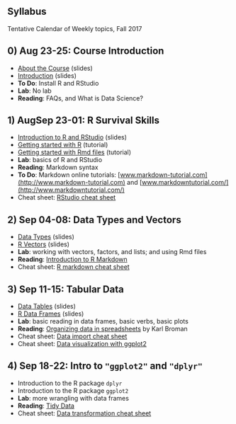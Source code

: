 ## Syllabus

Tentative Calendar of Weekly topics, Fall 2017


## 0) Aug 23-25: Course Introduction

+ [About the Course](https://docs.google.com/presentation/d/1odMBh760lfSBiRhEh2cNLEq8LY8YcQTl_lLutRVbZhs/edit?usp=sharing) (slides)
+ [Introduction](https://docs.google.com/presentation/d/1q8fIQ_xVo-S1awfh3qA6XqfZeyG4z3KvLgQj1L9ZuAY/edit?usp=sharing) (slides)
+ __To Do__: Install R and RStudio
+ __Lab__: No lab
+ __Reading__: FAQs, and What is Data Science?



## 1) AugSep 23-01: __R Survival Skills__

+ [Introduction to R and RStudio](https://docs.google.com/presentation/d/1n4Wo6lhYIeUi6XPhE7BVhX6cgfcTHkr1_uap0GWmD5Q/edit?usp=sharing) (slides)
+ [Getting started with R](../tutorials/01-getting-started-with-R.Rmd) (tutorial)
+ [Getting started with Rmd files](../tutorials/01-getting-started-with-Rmd-files.Rmd) (tutorial)
+ __Lab__: basics of R and RStudio
+ __Reading__: Markdown syntax
+ __To Do__: Markdown online tutorials: 
[www.markdown-tutorial.com](http://www.markdown-tutorial.com) and 
[www.markdowntutorial.com/](http://www.markdowntutorial.com/)
+ Cheat sheet: [RStudio cheat sheet](../cheat-sheets/rstudio-IDE-cheatsheet.pdf)



## 2) Sep 04-08: __Data Types and Vectors__

+ [Data Types](https://docs.google.com/presentation/d/1TZRjIvfBfG_3vjj7bmb6B_oyR7k0lxge7V_Ih2B1mwo/edit?usp=sharing) (slides)
+ [R Vectors](https://docs.google.com/presentation/d/1dJxAJxKxzLecxQwJUxUBlJ_T243Qtvi-gyiEVO6eMvw/edit?usp=sharing) (slides)
+ __Lab__: working with vectors, factors, and lists; and using Rmd files
+ __Reading__: [Introduction to R Markdown](http://rmarkdown.rstudio.com/lesson-1.html)
+ Cheat sheet: [R markdown cheat sheet](../cheat-sheets/rsmarkdown-cheatsheet-2.0.pdf)



## 3) Sep 11-15: __Tabular Data__

+ [Data Tables](https://docs.google.com/presentation/d/1WQIrQxtNXhEEpI0Yd5Ch4r2zwIp3KG2O_BVY5nsdY4Q/edit?usp=sharing) (slides)
+ [R Data Frames](https://docs.google.com/presentation/d/1OsxnIgNTZG-gnD0rdTXzqf162_gNqnok_suMHG5KxpU/edit?usp=sharing) (slides)
+ __Lab__: basic reading in data frames, basic verbs, basic plots
+ __Reading__: [Organizing data in spreadsheets](http://kbroman.org/dataorg/) by Karl Broman
+ Cheat sheet: [Data import cheat sheet](../cheat-sheets/data-import-cheatsheet.pdf)
+ Cheat sheet: [Data visualization with ggplot2](../cheat-sheets/ggplot2-cheatsheet-2.1.pdf)



## 4) Sep 18-22: __Intro to `"ggplot2"` and `"dplyr"`__

+ Introduction to the R package `dplyr`
+ Introduction to the R package `ggplot2`
+ __Lab__: more wrangling with data frames
+ __Reading__: [Tidy Data](http://vita.had.co.nz/papers/tidy-data.pdf)
+ Cheat sheet: [Data transformation cheat sheet](../cheat-sheets/data-transformation-cheatsheet.pdf)


